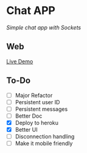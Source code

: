 Chat APP
==========

*Simple chat app with Sockets*

Web
-----

[Live Demo](https://matiastk-chatapp.herokuapp.com/)

To-Do
----------

- [ ] Major Refactor
- [ ] Persistent user ID
- [ ] Persistent messages
- [ ] Better Doc
- [X] Deploy to heroku
- [X] Better UI
- [ ] Disconnection handling
- [ ] Make it mobile friendly